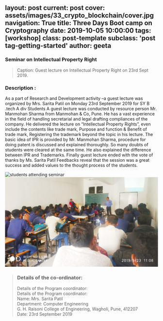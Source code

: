 layout: post
current: post
cover:  assets/images/33_crypto_blockchain/cover.jpg
navigation: True
title: Three Days Boot camp  on Cryptography
date: 2019-10-05 10:00:00
tags: [workshop]
class: post-template
subclass: 'post tag-getting-started'
author: geeta
---


### Seminar on Intellectual Property Right

> Caption: Guest lecture on Intellectual Property Right on 23rd Sept 2019.
   
### Description  :

  As a part of Research and Development activity –a guest lecture was organized by Mrs. Sarita Patil on Monday 23rd September 2019 for SY B .tech A div Students 
  A guest lecture was conducted by resource person Mr. Manmohan Sharma from Manmohan & Co, Pune. He has a vast experience in the field of handling secretarial and legal drafting compliances of the company. He delivered the lecture on “Intellectual Property Rights”, even include the contents like trade mark, Purpose and function & Benefit of trade mark, Registering the trademark beyond the topic in his lecture.
  The basic idea of IPR is provided by Mr. Manmohan Sharma, procedure for doing patent is discussed and explained thoroughly.
  So many doubts of students were cleared at the same time. He also explained the difference between IPR and Trademarks.  Finally guest lecture ended with the vote of thanks by Ms. Sarita Patil 
Feedbacks reveal that the session was a great success and added values to the thought process of the students. 



![students attending seminar](assets/images/34_IPR.jpg "blockchain_1")
![students attending seminar](assets/images/34_IPR/2.jpg "blockchain_2")

> ### Details of the co-ordinator:<br>
> Details of the Program coordinator: <br>
>Details of the Program coordinator: <br>
> Name: Mrs. Sarita Patil <br>
> Department: Computer Engineering <br> 
> G. H. Raisoni College of Engineering, Wagholi, Pune, 412207 <br>
> Date: 23rd September  2019          
>

